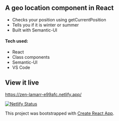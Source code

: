 ## A geo location component in React

* Checks your position using getCurrentPosition
* Tells you if it is winter or summer
* Built with Semantic-UI


#### Tech used: 
- React
- Class components
- Semantic-UI
- VS Code


## View it live
https://zen-lamarr-e99afc.netlify.app/

[![Netlify Status](https://api.netlify.com/api/v1/badges/303e0902-ca3b-4938-a17e-bd2f05bbf017/deploy-status)](https://app.netlify.com/sites/zen-lamarr-e99afc/deploys)






This project was bootstrapped with [Create React App](https://github.com/facebook/create-react-app).

